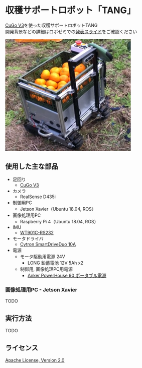 # 収穫サポートロボット「TANG」
[CuGo V3](https://cuborex.com/cugo)を使った収穫サポートロボットTANG  
開発背景などの詳細はロボゼミでの[発表スライド](https://docs.google.com/presentation/d/1ee6lWTKakHZedKpi5SkKf4kFQXAP9l1Z/edit#slide=id.p1)をご確認ください 

<img width="400" src="doc/images/tang.png">

## 使用した主な部品
- 足回り
  - [CuGo V3](https://cuborex.com/cugo)
- カメラ
  - RealSense D435i
- 制御用PC
  - Jetson Xavier（Ubuntu 18.04, ROS）
- 画像処理用PC
  - Raspberry Pi 4（Ubuntu 18.04, ROS）
- IMU
  - [WT901C-RS232](https://github.com/witmotion/WT901C-RS232)
- モータドライバ
  - [Cytron SmartDriveDuo 10A](https://www.cytron.io/p-10amp-5v-30v-dc-motor-driver-2-channels)
- 電源
  - モータ駆動用電源 24V
    - LONG 鉛蓄電池 12V 5Ah x2
  - 制御用, 画像処理PC用電源
    - [Anker PowerHouse 90 ポータブル電源](https://www.amazon.co.jp/dp/B0B4KH86H3)

### 画像処理用PC - Jetson Xavier
TODO

## 実行方法
TODO

## ライセンス
[Apache License, Version 2.0](https://www.apache.org/licenses/LICENSE-2.0)
